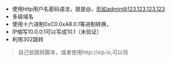 - 使用http用户名密码语法，就是@，形如admin@123.123.123.123
- 多级域名
- 使用十六进制0xC0.0xA8.0.1等进制转换，
- IP缩写10.0.0.1可以写成10.1（未验证）
- 利用302跳转
> 自己些跳转脚本，或者使用http://xip.io,可以将
